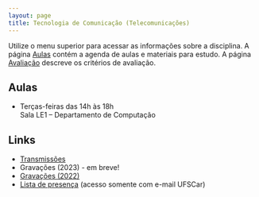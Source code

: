 ```yaml
---
layout: page
title: Tecnologia de Comunicação (Telecomunicações)
---
```


Utilize o menu superior para acessar as informações sobre a disciplina. A página [Aulas](/aulas/) contém a agenda de aulas e materiais para estudo. A página [Avaliação](/avaliacao/) descreve os critérios de avaliação.

## Aulas

 * Terças-feiras das 14h às 18h<br />Sala LE1 – Departamento de Computação

## Links

 * [Transmissões](https://www.twitch.tv/thotypous)
 * Gravações (2023) - em breve!
 * [Gravações (2022)](https://www.youtube.com/playlist?list=PLtQaN06AB3mK0cYdvoMdI6tcciBHMFTrK)
 * [Lista de presença](https://docs.google.com/spreadsheets/d/1DyrT7CdWuKxKt0bI4xoeZplVEaVtIYZ2p6yUJVK9a8s/edit?usp=sharing) (acesso somente com e-mail UFSCar)
